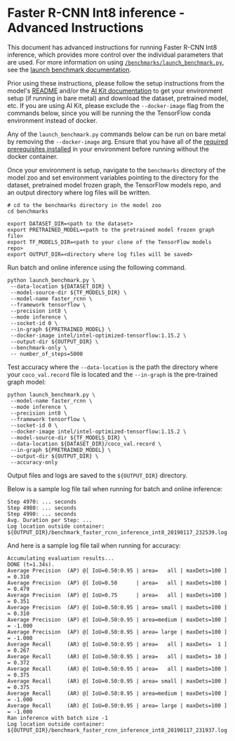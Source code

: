 <!--- 0. Title -->
<!-- This document is auto-generated using markdown fragments and the model-builder -->
<!-- To make changes to this doc, please change the fragments instead of modifying this doc directly -->
# Faster R-CNN Int8 inference - Advanced Instructions

<!-- 10. Description -->
This document has advanced instructions for running Faster R-CNN Int8
inference, which provides more control over the individual parameters that
are used. For more information on using [`/benchmarks/launch_benchmark.py`](/benchmarks/launch_benchmark.py),
see the [launch benchmark documentation](/docs/general/tensorflow/LaunchBenchmark.md).

Prior using these instructions, please follow the setup instructions from
the model's [README](README.md) and/or the
[AI Kit documentation](/docs/general/tensorflow/AIKit.md) to get your environment
setup (if running in bare metal) and download the dataset, pretrained model, etc.
If you are using AI Kit, please exclude the `--docker-image` flag from the
commands below, since you will be running the the TensorFlow conda environment
instead of docker.

<!-- 55. Docker arg -->
Any of the `launch_benchmark.py` commands below can be run on bare metal by
removing the `--docker-image` arg. Ensure that you have all of the
[required prerequisites installed](README.md#bare-metal) in your environment
before running without the docker container.

<!-- 50. Launch benchmark instructions -->
Once your environment is setup, navigate to the `benchmarks` directory of
the model zoo and set environment variables pointing to the directory for the
dataset, pretrained model frozen graph, the TensorFlow models repo, and an output
directory where log files will be written.

```
# cd to the benchmarks directory in the model zoo
cd benchmarks

export DATASET_DIR=<path to the dataset>
export PRETRAINED_MODEL=<path to the pretrained model frozen graph file>
export TF_MODELS_DIR=<path to your clone of the TensorFlow models repo>
export OUTPUT_DIR=<directory where log files will be saved>
```
Run batch and online inference using the following command.
```
python launch_benchmark.py \
 --data-location ${DATASET_DIR} \
 --model-source-dir ${TF_MODELS_DIR} \
 --model-name faster_rcnn \
 --framework tensorflow \
 --precision int8 \
 --mode inference \
 --socket-id 0 \
 --in-graph ${PRETRAINED_MODEL} \
 --docker-image intel/intel-optimized-tensorflow:1.15.2 \
 --output-dir ${OUTPUT_DIR} \
 --benchmark-only \
 -- number_of_steps=5000
```

Test accuracy where the `--data-location` is the path the directory
where your `coco_val.record` file is located and the `--in-graph` is
the pre-trained graph model:
```
python launch_benchmark.py \
 --model-name faster_rcnn \
 --mode inference \
 --precision int8 \
 --framework tensorflow \
 --socket-id 0 \
 --docker-image intel/intel-optimized-tensorflow:1.15.2 \
 --model-source-dir ${TF_MODELS_DIR} \
 --data-location ${DATASET_DIR}/coco_val.record \
 --in-graph ${PRETRAINED_MODEL} \
 --output-dir ${OUTPUT_DIR} \
 --accuracy-only
```

Output files and logs are saved to the `${OUTPUT_DIR}` directory.

Below is a sample log file tail when running for batch and online inference:
```
Step 4970: ... seconds
Step 4980: ... seconds
Step 4990: ... seconds
Avg. Duration per Step: ...
Log location outside container: ${OUTPUT_DIR}/benchmark_faster_rcnn_inference_int8_20190117_232539.log
```

And here is a sample log file tail when running for accuracy:
```
Accumulating evaluation results...
DONE (t=1.34s).
Average Precision  (AP) @[ IoU=0.50:0.95 | area=   all | maxDets=100 ] = 0.310
Average Precision  (AP) @[ IoU=0.50      | area=   all | maxDets=100 ] = 0.479
Average Precision  (AP) @[ IoU=0.75      | area=   all | maxDets=100 ] = 0.351
Average Precision  (AP) @[ IoU=0.50:0.95 | area= small | maxDets=100 ] = 0.310
Average Precision  (AP) @[ IoU=0.50:0.95 | area=medium | maxDets=100 ] = -1.000
Average Precision  (AP) @[ IoU=0.50:0.95 | area= large | maxDets=100 ] = -1.000
Average Recall     (AR) @[ IoU=0.50:0.95 | area=   all | maxDets=  1 ] = 0.267
Average Recall     (AR) @[ IoU=0.50:0.95 | area=   all | maxDets= 10 ] = 0.372
Average Recall     (AR) @[ IoU=0.50:0.95 | area=   all | maxDets=100 ] = 0.375
Average Recall     (AR) @[ IoU=0.50:0.95 | area= small | maxDets=100 ] = 0.375
Average Recall     (AR) @[ IoU=0.50:0.95 | area=medium | maxDets=100 ] = -1.000
Average Recall     (AR) @[ IoU=0.50:0.95 | area= large | maxDets=100 ] = -1.000
Ran inference with batch size -1
Log location outside container: ${OUTPUT_DIR}/benchmark_faster_rcnn_inference_int8_20190117_231937.log
```
